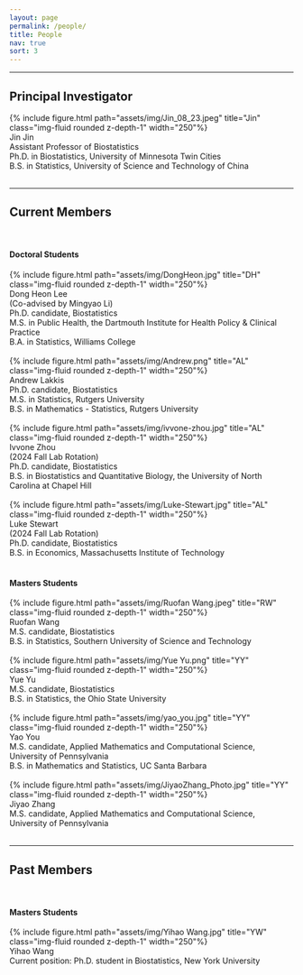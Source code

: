 ```yaml
---
layout: page
permalink: /people/
title: People
nav: true
sort: 3
---
```


---
## Principal Investigator

<div class="row justify-content-sm-center">
    <div class="col-sm-4 mt-3 mt-md-0">
        {% include figure.html path="assets/img/Jin_08_23.jpeg" title="Jin" class="img-fluid rounded z-depth-1" width="250"%}
    </div>
    <div class="col-sm-8 mt-3 mt-md-0">
    Jin Jin <br />
    Assistant Professor of Biostatistics <br />
    Ph.D. in Biostatistics, University of Minnesota Twin Cities <br />
    B.S. in Statistics, University of Science and Technology of China</div>
</div>  
&nbsp;

  
---

## Current Members
&nbsp;
#### Doctoral Students

<div class="row justify-content-sm-center">
    <div class="col-sm-4 mt-3 mt-md-0">
        {% include figure.html path="assets/img/DongHeon.jpg" title="DH" class="img-fluid rounded z-depth-1" width="250"%}
    </div>
    <div class="col-sm-8 mt-3 mt-md-0">
    Dong Heon Lee <br />
    (Co-advised by Mingyao Li) <br />
    Ph.D. candidate, Biostatistics <br />
    M.S. in Public Health, the Dartmouth Institute for Health Policy & Clinical Practice <br />
    B.A. in Statistics, Williams College
    </div>
</div>  
&nbsp;



<div class="row justify-content-sm-center">
    <div class="col-sm-4 mt-3 mt-md-0">
        {% include figure.html path="assets/img/Andrew.png" title="AL" class="img-fluid rounded z-depth-1" width="250"%}
    </div>
    <div class="col-sm-8 mt-3 mt-md-0">
    Andrew Lakkis <br />
    Ph.D. candidate, Biostatistics <br />
    M.S. in Statistics, Rutgers University <br />
    B.S. in Mathematics - Statistics, Rutgers University
    </div>
</div>  
&nbsp;


<div class="row justify-content-sm-center">
    <div class="col-sm-4 mt-3 mt-md-0">
        {% include figure.html path="assets/img/ivvone-zhou.jpg" title="AL" class="img-fluid rounded z-depth-1" width="250"%}
    </div>
    <div class="col-sm-8 mt-3 mt-md-0">
    Ivvone Zhou <br />
    (2024 Fall Lab Rotation) <br />
    Ph.D. candidate, Biostatistics <br />
    B.S. in Biostatistics and Quantitative Biology, the University of North Carolina at Chapel Hill
    </div>
</div>  
&nbsp;


<div class="row justify-content-sm-center">
    <div class="col-sm-4 mt-3 mt-md-0">
        {% include figure.html path="assets/img/Luke-Stewart.jpg" title="AL" class="img-fluid rounded z-depth-1" width="250"%}
    </div>
    <div class="col-sm-8 mt-3 mt-md-0">
    Luke Stewart<br />
    (2024 Fall Lab Rotation) <br />
    Ph.D. candidate, Biostatistics <br />
    B.S. in Economics, Massachusetts Institute of Technology
    </div>
</div>  
&nbsp;
&nbsp;

#### Masters Students

<div class="row justify-content-sm-center">
    <div class="col-sm-4 mt-3 mt-md-0">
        {% include figure.html path="assets/img/Ruofan Wang.jpeg" title="RW" class="img-fluid rounded z-depth-1" width="250"%}
    </div>
    <div class="col-sm-8 mt-3 mt-md-0">
    Ruofan Wang <br />
    M.S. candidate, Biostatistics <br />
    B.S. in Statistics, Southern University of Science and Technology
    </div>
</div>  
&nbsp;


<div class="row justify-content-sm-center">
    <div class="col-sm-4 mt-3 mt-md-0">
        {% include figure.html path="assets/img/Yue Yu.png" title="YY" class="img-fluid rounded z-depth-1" width="250"%}
    </div>
    <div class="col-sm-8 mt-3 mt-md-0">
    Yue Yu <br />
    M.S. candidate, Biostatistics <br />
    B.S. in Statistics, the Ohio State University
    </div>
</div>  
&nbsp;


<div class="row justify-content-sm-center">
    <div class="col-sm-4 mt-3 mt-md-0">
        {% include figure.html path="assets/img/yao_you.jpg" title="YY" class="img-fluid rounded z-depth-1" width="250"%}
    </div>
    <div class="col-sm-8 mt-3 mt-md-0">
    Yao You<br />
    M.S. candidate, Applied Mathematics and Computational Science, University of Pennsylvania <br />
    B.S. in Mathematics and Statistics, UC Santa Barbara
    </div>
</div>  
&nbsp;


<div class="row justify-content-sm-center">
    <div class="col-sm-4 mt-3 mt-md-0">
        {% include figure.html path="assets/img/JiyaoZhang_Photo.jpg" title="YY" class="img-fluid rounded z-depth-1" width="250"%}
    </div>
    <div class="col-sm-8 mt-3 mt-md-0">
    Jiyao Zhang<br />
    M.S. candidate, Applied Mathematics and Computational Science, University of Pennsylvania <br />
    </div>
</div>  
&nbsp;

---

## Past Members

&nbsp;
#### Masters Students

<div class="row justify-content-sm-center">
    <div class="col-sm-4 mt-3 mt-md-0">
        {% include figure.html path="assets/img/Yihao Wang.jpg" title="YW" class="img-fluid rounded z-depth-1" width="250"%}
    </div>
    <div class="col-sm-8 mt-3 mt-md-0">
    Yihao Wang <br />
    Current position: Ph.D. student in Biostatistics, New York University
    </div>
</div>  
&nbsp;
&nbsp;
&nbsp;
